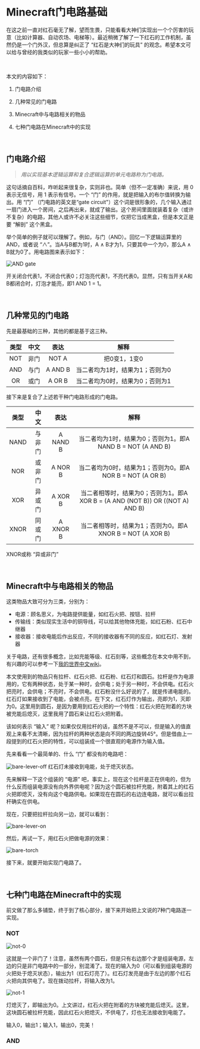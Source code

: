 # **Minecraft门电路基础**

在这之前一直对红石毫无了解，望而生畏，只能看看大神们实现出一个个厉害的玩意（比如计算器、自动农场、电梯等）。最近稍微了解了一下红石的工作机制，虽然仍是一个门外汉，但总算是纠正了 “红石是大神们的玩具” 的观念。希望本文可以给与曾经的我类似的玩家一些小小的帮助。

<br/>

本文的内容如下：
1. 门电路介绍

2. 几种常见的门电路

3. Minecraft中与电路相关的物品

4. 七种门电路在Minecraft中的实现

<br/>

## **门电路介绍**
>*用以实现基本逻辑运算和复合逻辑运算的单元电路称为门电路。*

这句话摘自百科，咋听起来很复杂，实则非也。简单（但不一定准确）来说，用 0 表示无信号，用 1 表示有信号。一个 “门” 的作用，就是把输入的布尔值转换为输出。用 “门” （门电路的英文是“gate circuit"）这个词是很形象的，几个输入通过一扇门进入一个房间，之后再出来，就成了输出。这个房间里面就装着复杂（或许不复杂）的电路，其他人或许不必关注这些细节，仅把它当成黑盒，但是本文正是要 “解剖” 这个黑盒。

举个简单的例子就可以理解了。例如，与门（AND）。回忆一下逻辑运算里的AND，或者说 “∧”。当A与B都为1时，A ∧ B才为1，只要其中一个为0，那么A ∧ B就为0了。用电路图来表示如下：

![AND gate](https://raw.githubusercontent.com/ciaoSora/swi-homework/gh-pages/images/1-wk3_and-gate.png)

开关闭合代表1，不闭合代表0；灯泡亮代表1，不亮代表0。显然，只有当开关A和B都闭合时，灯泡才能亮，即1 AND 1 = 1。

<br/>

## **几种常见的门电路**
先是最基础的三种，其他的都是基于这三种。

类型 | 中文 | 表达 | 解释
:-:|:-:|:-:|:-:
NOT|非门|NOT A|把0变1，1变0
AND|与门|A AND B|当二者均为1时，结果为1；否则为0
OR|或门|A OR B|当二者均为0时，结果为0；否则为1

接下来是复合了上述若干种门电路形成的门电路。

类型 | 中文 | 表达 | 解释
:-:|:-:|:-:|:-:
NAND|与非门|A NAND B|当二者均为1时，结果为0；否则为1。即A NAND B = NOT (A AND B)
NOR|或非门|A NOR B|当二者均为0时，结果为1；否则为0。即A NOR B = NOT (A OR B)
XOR|异或门|A XOR B|当二者相等时，结果为0；否则为1。即A XOR B = (A AND (NOT B)) OR ((NOT A) AND B)
XNOR|同或门|A XNOR B|当二者相等时，结果为1；否则为0。即A XNOR B = NOT (A XOR B)

XNOR或称 “异或非门”

<br/>

## **Minecraft中与电路相关的物品**
这类物品大致可分为三类，分别为：

- 电源：顾名思义，为电路提供能量，如红石火把、按钮、拉杆
- 传输线：类似现实生活中的铜导线，可以给其他物体充能，如红石粉、红石中继器
- 接收器：接收电能后作出反应，不同的接收器有不同的反应，如红石灯、发射器

关于电路，还有很多概念，比如充能等级、红石刻等，这些概念在本文中用不到，有兴趣的可以参考一下[我的世界中文wiki][1]。

本文使用到的物品只有拉杆、红石火把、红石粉、红石灯和圆石。拉杆是作为电源用的，它有两种状态，处于某一种时，会供电；处于另一种时，不会供电。红石火把亮时，会供电；不亮时，不会供电。红石粉没什么好说的了，就是传递电能的。红石灯如果接收到了电能，会被点亮，在下文，红石灯作为输出，亮即为1，灭即为0。这里用到圆石，是因为要用到红石火把的一个特性：红石火把在附着的方块被充能后熄灭，这里我用了圆石来让红石火把附着。

该如何表示 “输入” 呢？如果仅仅用拉杆的话，虽然不是不可以，但是输入的值直观上来看不太清晰，因为拉杆的两种状态是向不同的两边旋转45°。但是借由上一段提到的红石火把的特性，可以组装成一个很直观的电源作为输入值。

先来看看一个最简单的、什么 “门” 都没有的电路吧：

![bare-lever-off](https://raw.githubusercontent.com/ciaoSora/swi-homework/gh-pages/images/1-wk3_bare-lever-off.png)
红石灯未接收到电能，处于熄灭状态。

先来解释一下这个组装的 “电源” 吧，事实上，现在这个拉杆是正在供电的，但为什么反而组装电源没有向外界供电呢？因为这个圆石被拉杆充能，附着其上的红石火把即熄灭，没有向这个电路供电。如果现在在圆石的右边连电路，就可以看出拉杆确实在供电。

现在，只要把拉杆拉向另一边，就可以看到：

![bare-lever-on](https://raw.githubusercontent.com/ciaoSora/swi-homework/gh-pages/images/1-wk3_bare-lever-on.png)

然后，再试一下，用红石火把做电源的效果：

![bare-torch](https://raw.githubusercontent.com/ciaoSora/swi-homework/gh-pages/images/1-wk3_bare-torch.png)

接下来，就要开始实现门电路了。

<br/>

## **七种门电路在Minecraft中的实现**
前文做了那么多铺垫，终于到了核心部分，接下来开始把上文说的7种门电路逐一实现。

### NOT

![not-0](https://raw.githubusercontent.com/ciaoSora/swi-homework/gh-pages/images/1-wk3_not-0.png)

这就是一个非门了！注意，虽然有两个圆石，但是只有右边那个才是组装电源，左边的只是非门电路中的一部分，别混淆了。现在的输入为0（可以看到组装电源的火把处于熄灭状态），输出为1（红石灯亮了）。红石灯发亮是由于左边的那个红石火把向其供电了。现在拨动拉杆，将输入改为1。

![not-1](https://raw.githubusercontent.com/ciaoSora/swi-homework/gh-pages/images/1-wk3_not-1.png)

灯熄灭了，即输出为0。上文讲过，红石火把在附着的方块被充能后熄灭。这里，这块圆石被拉杆充能，因此红石火把熄灭，不供电了，灯也无法接收到电能了。

输入0，输出1；输入1，输出0，完美！

### AND






[1]: https://minecraft-zh.gamepedia.com/%E7%BA%A2%E7%9F%B3%E7%94%B5%E8%B7%AF "我的世界中文wiki"
